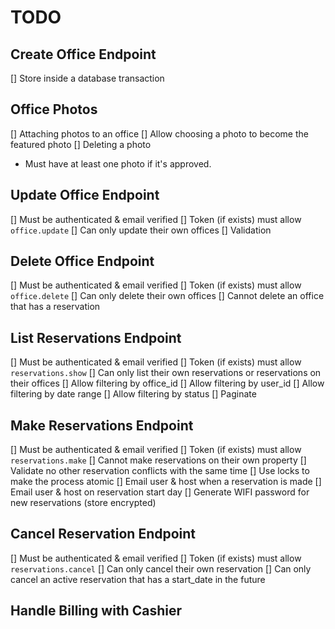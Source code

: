 # TODO

## Create Office Endpoint

[] Store inside a database transaction  

## Office Photos

[] Attaching photos to an office
[] Allow choosing a photo to become the featured photo
[] Deleting a photo
  - Must have at least one photo if it's approved. 

## Update Office Endpoint

[] Must be authenticated & email verified
[] Token (if exists) must allow `office.update`
[] Can only update their own offices
[] Validation

## Delete Office Endpoint

[] Must be authenticated & email verified
[] Token (if exists) must allow `office.delete`
[] Can only delete their own offices
[] Cannot delete an office that has a reservation

## List Reservations Endpoint

[] Must be authenticated & email verified
[] Token (if exists) must allow `reservations.show`
[] Can only list their own reservations or reservations on their offices
[] Allow filtering by office_id
[] Allow filtering by user_id
[] Allow filtering by date range
[] Allow filtering by status
[] Paginate

## Make Reservations Endpoint

[] Must be authenticated & email verified
[] Token (if exists) must allow `reservations.make`
[] Cannot make reservations on their own property
[] Validate no other reservation conflicts with the same time
[] Use locks to make the process atomic
[] Email user & host when a reservation is made
[] Email user & host on reservation start day
[] Generate WIFI password for new reservations (store encrypted)

## Cancel Reservation Endpoint

[] Must be authenticated & email verified
[] Token (if exists) must allow `reservations.cancel`
[] Can only cancel their own reservation
[] Can only cancel an active reservation that has a start_date in the future

## Handle Billing with Cashier
